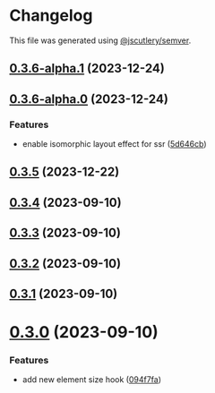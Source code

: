 # Changelog

This file was generated using [@jscutlery/semver](https://github.com/jscutlery/semver).

## [0.3.6-alpha.1](https://github.com/CodificationOrg/cutwater-react/compare/v0.3.6-alpha.0...v0.3.6-alpha.1) (2023-12-24)



## [0.3.6-alpha.0](https://github.com/CodificationOrg/cutwater-react/compare/v0.3.5...v0.3.6-alpha.0) (2023-12-24)


### Features

* enable isomorphic layout effect for ssr ([5d646cb](https://github.com/CodificationOrg/cutwater-react/commit/5d646cb6868b10e0500b5ba51a2dae242f26f088))



## [0.3.5](https://github.com/CodificationOrg/cutwater-react/compare/v0.3.4...v0.3.5) (2023-12-22)



## [0.3.4](https://github.com/CodificationOrg/cutwater-react/compare/v0.3.3...v0.3.4) (2023-09-10)



## [0.3.3](https://github.com/CodificationOrg/cutwater-react/compare/v0.3.2...v0.3.3) (2023-09-10)



## [0.3.2](https://github.com/CodificationOrg/cutwater-react/compare/v0.3.1...v0.3.2) (2023-09-10)



## [0.3.1](https://github.com/CodificationOrg/cutwater-react/compare/v0.3.0...v0.3.1) (2023-09-10)



# [0.3.0](https://github.com/CodificationOrg/cutwater-react/compare/v0.2.6...v0.3.0) (2023-09-10)


### Features

* add new element size hook ([094f7fa](https://github.com/CodificationOrg/cutwater-react/commit/094f7fa9dfe9ee0a1a6c9146fcc63b4e585e1454))
